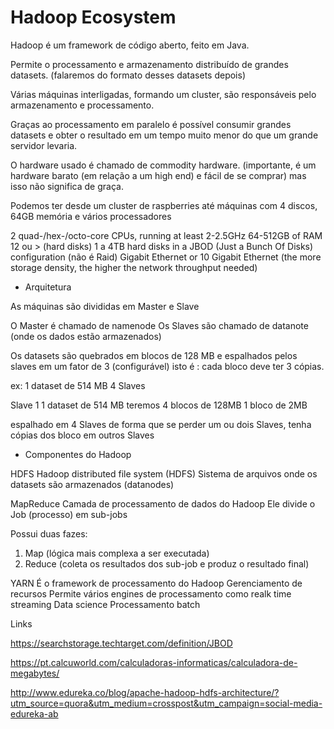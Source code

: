 # Hadoop Ecosystem

Hadoop é um framework de código aberto, feito em Java.

Permite o processamento e armazenamento distribuído de grandes datasets. (falaremos do formato desses datasets depois)

Várias máquinas interligadas, formando um cluster, são responsáveis pelo armazenamento e processamento.

Graças ao processamento em paralelo é possível consumir grandes datasets e obter o resultado em um tempo muito menor do que um grande servidor levaria.

O hardware usado é chamado de commodity hardware. 
(importante, é um hardware barato (em relação a um high end) e fácil de se comprar) mas isso não significa de graça.

Podemos ter desde um cluster de raspberries até máquinas com 4 discos, 64GB memória e vários processadores

2 quad-/hex-/octo-core CPUs, running at least 2-2.5GHz
64-512GB of RAM
12 ou > (hard disks) 1 a 4TB hard disks in a JBOD (Just a Bunch Of Disks) configuration (não é Raid)
Gigabit Ethernet or 10 Gigabit Ethernet (the more storage density, the higher the network throughput needed)

- Arquitetura

As máquinas são divididas em Master e Slave

O Master é chamado de namenode
Os Slaves são chamado de datanote (onde os dados estão armazenados)

Os datasets são quebrados em blocos de 128 MB e espalhados pelos slaves em um fator de 3 (configurável)
isto é : cada bloco deve ter 3 cópias.

ex: 
1 dataset de 514 MB
4 Slaves

Slave 1
1 dataset de 514 MB teremos 4 blocos de 128MB  1 bloco de 2MB

espalhado em 4 Slaves de forma que se perder um ou dois Slaves, tenha cópias dos bloco em outros Slaves

- Componentes do Hadoop

HDFS
Hadoop distributed file system (HDFS)
Sistema de arquivos onde os datasets são armazenados (datanodes)

MapReduce
Camada de processamento de dados do Hadoop
Ele divide o Job (processo) em sub-jobs

Possui duas fazes:
1) Map (lógica mais complexa a ser executada)
2) Reduce (coleta os resultados dos sub-job e produz o resultado final)

YARN
É o framework de processamento do Hadoop
Gerenciamento de recursos
Permite vários engines de processamento como realk time streaming
Data science
Processamento batch 

Links

https://searchstorage.techtarget.com/definition/JBOD

https://pt.calcuworld.com/calculadoras-informaticas/calculadora-de-megabytes/

http://www.edureka.co/blog/apache-hadoop-hdfs-architecture/?utm_source=quora&utm_medium=crosspost&utm_campaign=social-media-edureka-ab
